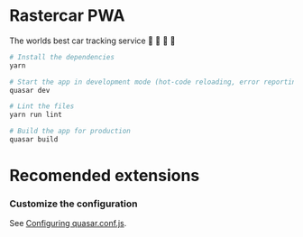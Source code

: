 # Rastercar PWA

The worlds best car tracking service :car: :blue_car: :taxi: :bus:

```bash
# Install the dependencies
yarn

# Start the app in development mode (hot-code reloading, error reporting, etc.)
quasar dev

# Lint the files
yarn run lint

# Build the app for production
quasar build
```

# Recomended extensions

### Customize the configuration

See [Configuring quasar.conf.js](https://quasar.dev/quasar-cli/quasar-conf-js).
